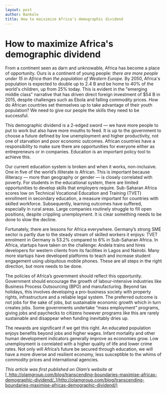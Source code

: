 ```yaml
---
layout: post
author: Bankole
title: How to maiximize Africa's demographic dividend
---
```


# How to maximize Africa's demographic dividend

From a continent seen as darn and unknowable, Africa has become a place of opportunity. Ours is a continent of young people: _there are more people under 15 in Africa than the population of Western Europe._ By 2050, Africa's population is expected to double up to 2.4 B and be home to 40% of the world's children, up from 25% today. This is evident in the "emerging middle class" narrative that has driven direct foreign investment of $54 B in 2015, despite challenges such as Ebola and falling commodity prices. How do African countries set themselves up to take advantage of their youth population? We need to give our people the skills they need to be successful.

This demographic dividend is a 2-edged sword — we have more people to put to work but also have more mouths to feed. It is up to the government to choose a future defined by low unemployment and higher productivity, not one of starvation and poor economic outcomes. African countries have a responsibility to make sure there are opportunities for everyone either as entrepreneurs or in companies. Education is an important policy tool to achieve this.

Our current education system is broken and when it works, non-inclusive.  One in five of the world’s illiterate is African. This is important because illiteracy — more than geography or gender — is closely correlated with poverty. For students in the educational system, there are limited opportunities to develop skills that employers require. Sub-Saharan Africa scores low on Technical Vocational Education and Training (TVET) enrollment in secondary education, a measure important for countries with skilled workforce. Subsequently, learning outcomes have suffered, especially in rural areas. Large companies routinely struggle to fill open positions, despite crippling unemployment. It is clear something needs to be done to slow the decline.

Fortunately, there are lessons for Africa everywhere. Germany’s strong SME sector is partly due to the steady stream of skilled workers it enjoys: TVET enrolment in Germany is 53.2% compared to 6% in Sub-Saharan Africa. In Africa, startups have taken on the challenge: Andela trains and hires developers for western clients from its facilities in Lagos and Nairobi. Many more startups have developed platforms to teach and increase student engagement using ubiquitous mobile phones. These are all steps in the right direction, but more needs to be done.

The policies of Africa’s government should reflect this opportunity. Government should encourage the growth of labour-intensive industries like Business Process Outsourcing (BPO) and manufacturing. Beyond tax holidays, this involves developing a pro-business society with property rights, infrastructure and a reliable legal system. The preferred outcome is not jobs for the sake of jobs, but sustainable economic growth which in turn creates jobs. Some governments undertake “mass employment” programs, giving jobs and paychecks to citizens however programs like this are rarely sustainable and disappear when funding inevitably dries up.

The rewards are significant if we get this right. An educated population enjoys benefits beyond jobs and higher wages. Infant mortality and other human development indicators generally improve as economies grow. Low unemployment is correlated with a higher quality of life and lower crime rates. Not only will Africa’s future be secured through education, we will have a more diverse and resilient economy, less susceptible to the whims of commodity prices and international agencies.

_This article was first published on Olam’s website at_ [_http://olamgroup.com/blog/transcending-boundaries-maximise-africas-demographic-dividend/_](http://olamgroup.com/blog/transcending-boundaries-maximise-africas-demographic-dividend/)
